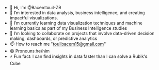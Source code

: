 - 👋 Hi, I’m @Bacemtouil-ZB
- 👀 I’m interested in data analysis, business intelligence, and creating impactful visualizations.
- 🌱 I’m currently learning data visualization techniques and machine learning basics as part of my Business Intelligence studies
- 💞️ I’m looking to collaborate on  projects that involve data-driven decision making, dashboards, or predictive analytics
- 📫 How to reach me "touilbacem15@gmail.com"
- 😄 Pronouns:he/him
- ⚡ Fun fact: I can find insights in data faster than I can solve a Rubik's Cube

<!---
Bacemtouil-ZB/Bacemtouil-ZB is a ✨ special ✨ repository because its `README.md` (this file) appears on your GitHub profile.
You can click the Preview link to take a look at your changes.
--->
